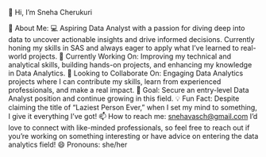 👋 Hi, I’m Sneha Cherukuri

💫 About Me:
💻 Aspiring Data Analyst with a passion for diving deep into data to uncover actionable insights and drive informed decisions. Currently honing my skills in SAS and always eager to apply what I’ve learned to real-world projects.
🌱 Currently Working On: Improving my technical and analytical skills, building hands-on projects, and enhancing my knowledge in Data Analytics.
🤝 Looking to Collaborate On: Engaging Data Analytics projects where I can contribute my skills, learn from experienced professionals, and make a real impact.
🎯 Goal: Secure an entry-level Data Analyst position and continue growing in this field.
💡 Fun Fact: Despite claiming the title of “Laziest Person Ever,” when I set my mind to something, I give it everything I’ve got!
📫 How to reach me: snehavasch@gmail.com
I’d love to connect with like-minded professionals, so feel free to reach out if you’re working on something interesting or have advice on entering the data analytics field!
😄 Pronouns: she/her
